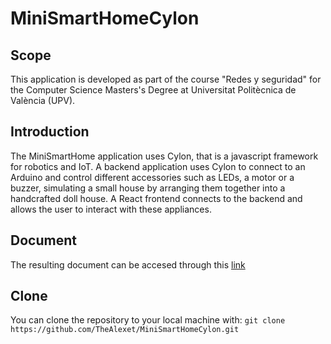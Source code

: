 # MiniSmartHomeCylon

## Scope
This application is developed as part of the course "Redes y seguridad" for the Computer Science Masters's Degree at Universitat Politècnica de València (UPV).

## Introduction
The MiniSmartHome application uses Cylon, that is a javascript framework for robotics and IoT. A backend application uses Cylon to connect to an Arduino and control different accessories such as LEDs, a motor or a buzzer, simulating a small house by arranging them together into a handcrafted doll house. A React frontend connects to the backend and allows the user to interact with these appliances.

## Document
The resulting document can be accesed through this [link](https://github.com/TheAlexet/MiniSmartHomeCylon/blob/main/MiniSmartHomeCylon.pdf)

## Clone
You can clone the repository to your local machine with:
    ```
    git clone https://github.com/TheAlexet/MiniSmartHomeCylon.git
    ```
